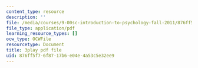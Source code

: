 ```yaml
---
content_type: resource
description: ''
file: /media/courses/9-00sc-introduction-to-psychology-fall-2011/876ff5f76f8717b6e04e4a53c5e32ee9_syXplPKQb_o.pdf
file_type: application/pdf
learning_resource_types: []
ocw_type: OCWFile
resourcetype: Document
title: 3play pdf file
uid: 876ff5f7-6f87-17b6-e04e-4a53c5e32ee9
---
```

